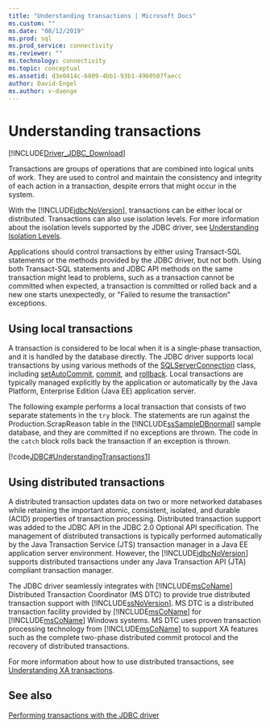 ```yaml
---
title: "Understanding transactions | Microsoft Docs"
ms.custom: ""
ms.date: "08/12/2019"
ms.prod: sql
ms.prod_service: connectivity
ms.reviewer: ""
ms.technology: connectivity
ms.topic: conceptual
ms.assetid: d3e0414c-6809-4bb1-93b1-4960507faecc
author: David-Engel
ms.author: v-daenge
---
```


# Understanding transactions

[!INCLUDE[Driver_JDBC_Download](../../includes/driver_jdbc_download.md)]

Transactions are groups of operations that are combined into logical units of work. They are used to control and maintain the consistency and integrity of each action in a transaction, despite errors that might occur in the system.

With the [!INCLUDE[jdbcNoVersion](../../includes/jdbcnoversion_md.md)], transactions can be either local or distributed. Transactions can also use isolation levels. For more information about the isolation levels supported by the JDBC driver, see [Understanding Isolation Levels](../../connect/jdbc/understanding-isolation-levels.md).

Applications should control transactions by either using Transact-SQL statements or the methods provided by the JDBC driver, but not both. Using both Transact-SQL statements and JDBC API methods on the same transaction might lead to problems, such as a transaction cannot be committed when expected, a transaction is committed or rolled back and a new one starts unexpectedly, or "Failed to resume the transaction" exceptions.

## Using local transactions

A transaction is considered to be local when it is a single-phase transaction, and it is handled by the database directly. The JDBC driver supports local transactions by using various methods of the [SQLServerConnection](../../connect/jdbc/reference/sqlserverconnection-class.md) class, including [setAutoCommit](../../connect/jdbc/reference/setautocommit-method-sqlserverconnection.md), [commit](../../connect/jdbc/reference/commit-method-sqlserverconnection.md), and [rollback](../../connect/jdbc/reference/rollback-method.md). Local transactions are typically managed explicitly by the application or automatically by the Java Platform, Enterprise Edition (Java EE) application server.

The following example performs a local transaction that consists of two separate statements in the `try` block. The statements are run against the Production.ScrapReason table in the [!INCLUDE[ssSampleDBnormal](../../includes/sssampledbnormal_md.md)] sample database, and they are committed if no exceptions are thrown. The code in the `catch` block rolls back the transaction if an exception is thrown.

[!code[JDBC#UnderstandingTransactions1](../../connect/jdbc/codesnippet/Java/understanding-transactions_1.java)]

## Using distributed transactions

A distributed transaction updates data on two or more networked databases while retaining the important atomic, consistent, isolated, and durable (ACID) properties of transaction processing. Distributed transaction support was added to the JDBC API in the JDBC 2.0 Optional API specification. The management of distributed transactions is typically performed automatically by the Java Transaction Service (JTS) transaction manager in a Java EE application server environment. However, the [!INCLUDE[jdbcNoVersion](../../includes/jdbcnoversion_md.md)] supports distributed transactions under any Java Transaction API (JTA) compliant transaction manager.

The JDBC driver seamlessly integrates with [!INCLUDE[msCoName](../../includes/msconame_md.md)] Distributed Transaction Coordinator (MS DTC) to provide true distributed transaction support with [!INCLUDE[ssNoVersion](../../includes/ssnoversion-md.md)]. MS DTC is a distributed transaction facility provided by [!INCLUDE[msCoName](../../includes/msconame_md.md)] for [!INCLUDE[msCoName](../../includes/msconame_md.md)] Windows systems. MS DTC uses proven transaction processing technology from [!INCLUDE[msCoName](../../includes/msconame_md.md)] to support XA features such as the complete two-phase distributed commit protocol and the recovery of distributed transactions.

For more information about how to use distributed transactions, see [Understanding XA transactions](../../connect/jdbc/understanding-xa-transactions.md).

## See also

[Performing transactions with the JDBC driver](../../connect/jdbc/performing-transactions-with-the-jdbc-driver.md)
